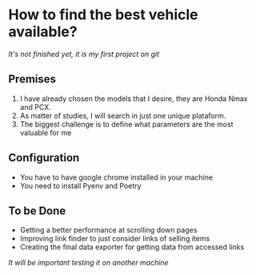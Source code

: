 # How to find the best vehicle available?

*It's not finished yet, it is my first project on git*

## Premises

1. I have already chosen the models that I desire, they are Honda Nmax and PCX.
2. As matter of studies, I will search in just one unique plataform.
3. The biggest challenge is to define what parameters are the most valuable for me

## Configuration

- You have to have google chrome installed in your machine
- You need to install Pyenv and Poetry

## To be Done

- Getting a better performance at scrolling down pages
- Improving link finder to just consider links of selling items
- Creating the final data exporter for getting data from accessed links

_It will be important testing it on another machine_